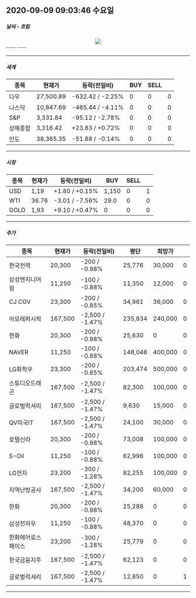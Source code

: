 ##  2020-09-09 09:03:46   수요일 
##### 날씨   -   흐림
<center><img src="../img/naver_weather_week.png"></center>
----
----

----
##### 세계
| 종목 | 현재가 | 등락(전일비) | BUY | SELL |   |
|-|-|-|-|-|-|
|다우|27,500.89|-632.42  /  -2.25%|0|0|0|
|나스닥|10,847.69|-465.44  /  -4.11%|0|0|0|
|S&P|3,331.84|-95.12  /  -2.78%|0|0|0|
|상해종합|3,316.42|+23.83  /  +0.72%|0|0|0|
|인도|38,365.35|-51.88  /  -0.14%|0|0|0|

----
##### 시장
| 종목 | 현재가 | 등락(전일비) | BUY | SELL |   |
|-|-|-|-|-|-|
|USD|1,19|+1.80  /  +0.15%|1,150|0|1|
|WTI|36.76|-3.01  /  -7.56%|29.0|0|0|
|GOLD|1,93|+9.10  /  +0.47%|0|0|0|

----
##### 주가
| 종목 | 현재가 | 등락(전일비) | 평단 | 희망가 | |
|-|-|-|-|-|-|
|한국전력|20,300|-200  /  -0.98%|25,776|30,000|0|
|삼성엔지니어링|11,250|-100  /  -0.88%|11,350|12,000|0|
|CJ CGV|23,300|-200  /  -0.85%|34,961|36,000|0|
|아모레퍼시픽|167,500|-2,500  /  -1.47%|235,834|240,000|0|
|한화|20,300|-200  /  -0.98%|25,630|0|0|
|NAVER|11,250|-100  /  -0.88%|148,046|400,000|0|
|LG화학우|23,300|-200  /  -0.85%|203,474|500,000|0|
|스튜디오드래곤|167,500|-2,500  /  -1.47%|82,300|100,000|0|
|글로벌럭셔리|167,500|-2,500  /  -1.47%|9,630|15,000|0|
|QV미국IT|167,500|-2,500  /  -1.47%|24,100|30,000|0|
|호텔신라|20,300|-200  /  -0.98%|73,008|100,000|0|
|S-Oil|11,250|-100  /  -0.88%|62,996|100,000|0|
|LG전자|23,200|-300  /  -1.28%|82,255|100,000|0|
|지역난방공사|167,500|-2,500  /  -1.47%|34,200|60,000|0|
|한화|20,300|-200  /  -0.98%|25,288|0|0|
|삼성전자우|11,250|-100  /  -0.88%|48,370|0|0|
|한화에어로스페이스|23,200|-300  /  -1.28%|25,779|0|0|
|한국금융지주|167,500|-2,500  /  -1.47%|62,123|0|0|
|글로벌럭셔리|167,500|-2,500  /  -1.47%|12,850|0|1|

----
